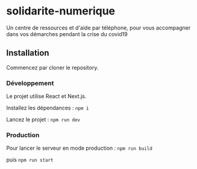 # solidarite-numerique

Un centre de ressources et d'aide par téléphone, pour vous accompagner dans vos démarches pendant la crise du covid19

## Installation 

Commencez par cloner le repository. 


### Développement 

Le projet utilise React et Next.js.

Installez les dépendances :
`npm i`

Lancez le projet :
`npm run dev`


### Production

Pour lancer le serveur en mode production :
`npm run build`

puis
`npm run start`
